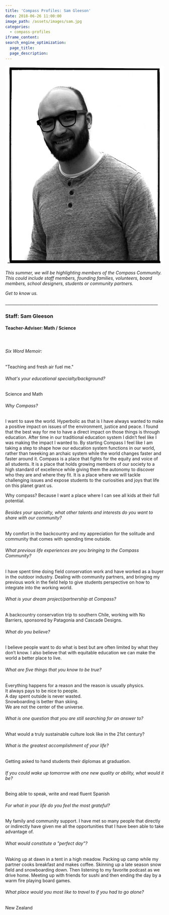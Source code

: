 ```yaml
---
title: 'Compass Profiles: Sam Gleeson'
date: 2018-06-26 11:00:00
image_path: /assets/images/sam.jpg
categories:
  - compass-profiles
iframe_content:
search_engine_optimization:
  page_title:
  page_description:
---
```


![](/assets/images/sam.jpg)

*This summer, we will be highlighting members of the Compass Community.&nbsp; This could include staff members, founding families, volunteers, board members, school designers, students or community partners.*

*Get to know us.*

\_\_\_\_\_\_\_\_\_\_\_\_\_\_\_\_\_\_\_\_\_\_\_\_\_\_\_\_\_\_\_\_\_\_\_\_\_\_\_\_\_\_\_\_\_\_\_\_\_\_\_\_\_\_\_\_\_\_\_\_\_\_\_\_\_\_\_\_\_\_\_\_\_\_\_\_

### Staff: Sam Gleeson

#### **Teacher-Adviser: Math / Science**

#### &nbsp;

###### Six Word Memoir:&nbsp;

"Teaching and fresh air fuel me."

###### What's your educational specialty/background?

Science and Math

###### Why Compass?

I want to save the world. Hyperbolic as that is I have always wanted to make a positive impact on issues of the environment, justice and peace. I found that the best way for me to have a direct impact on those things is through education. After time in our traditional education system I didn’t feel like I was making the impact I wanted to. By starting Compass I feel like I am taking a step to shape how our education system functions in our world, rather than tweeking an archaic system while the world changes faster and faster around it. Compass is a place that fights for the equity and voice of all students. It is a place that holds growing members of our society to a high standard of excellence while giving them the autonomy to discover who they are and where they fit. It is a place where we will tackle challenging issues and expose students to the curiosities and joys that life on this planet grant us.

Why compass? Because I want a place where I can see all kids at their full potential.

###### Besides your specialty, what other talents and interests do you want to share with our community?

My comfort in the backcountry and my appreciation for the solitude and community that comes with spending time outside.

###### What previous life experiences are you bringing to the Compass Community?

I have spent time doing field conservation work and have worked as a buyer in the outdoor industry. Dealing with community partners, and bringing my previous work in the field help to give students perspective on how to integrate into the working world.

###### What is your dream project/partnership at Compass?

A backcountry conservation trip to southern Chile, working with No Barriers, sponsored by Patagonia and Cascade Designs.

###### What do you believe?

I believe people want to do what is best but are often limited by what they don’t know. I also believe that with equitable education we can make the world a better place to live.

###### What are five things that you know to be true?

Everything happens for a reason and the reason is usually physics.<br>It always pays to be nice to people.<br>A day spent outside is never wasted.<br>Snowboarding is better than skiing.<br>We are not the center of the universe.

###### What is one question that you are still searching for an answer to?

What would a truly sustainable culture look like in the 21st century?

###### What is the greatest accomplishment of your life?

Getting asked to hand students their diplomas at graduation.

###### If you could wake up tomorrow with one new quality or ability, what would it be?

##### #

Being able to speak, write and read fluent Spanish

###### For what in your life do you feel the most grateful?

My family and community support. I have met so many people that directly or indirectly have given me all the opportunities that I have been able to take advantage of.

###### What would constitute a "perfect day"?

Waking up at dawn in a tent in a high meadow. Packing up camp while my partner cooks breakfast and makes coffee. Skinning up a late season snow field and snowboarding down. Then listening to my favorite podcast as we drive home. Meeting up with friends for sushi and then ending the day by a warm fire playing board games.

###### What place would you most like to travel to if you had to go alone?

New Zealand

###### &nbsp;